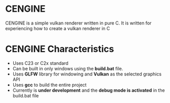 # CENGINE

CENGINE is a simple vulkan renderer written in pure C. It is written for experiencing how to create a vulkan renderer in C

# CENGINE Characteristics
- Uses C23 or C2x standard
- Can be built in only windows using the **build.bat** file.
- Uses **GLFW** library for windowing and **Vulkan** as the selected graphics API
- Uses **gcc** to build the entire project
- Currently is **under development** and the **debug mode is activated** in the build.bat file